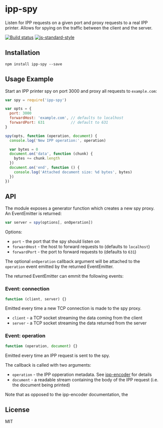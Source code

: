 # ipp-spy

Listen for IPP requests on a given port and proxy requests to a real IPP
printer. Allows for spying on the traffic between the client and the
server.

[![Build status](https://travis-ci.org/watson/ipp-spy.svg?branch=master)](https://travis-ci.org/watson/ipp-spy)
[![js-standard-style](https://img.shields.io/badge/code%20style-standard-brightgreen.svg?style=flat)](https://github.com/feross/standard)

## Installation

```
npm install ipp-spy --save
```

## Usage Example

Start an IPP printer spy on port 3000 and proxy all requests to
`example.com`:

```js
var spy = require('ipp-spy')

var opts = {
  port: 3000
  forwardHost: 'example.com', // defaults to localhost
  forwardPort: 631            // default to 631
}

spy(opts, function (operation, document) {
  console.log('New IPP operation:', operation)

  var bytes = 0
  document.on('data', function (chunk) {
    bytes += chunk.length
  })
  document.on('end', function () {
    console.log('Attached document size: %d bytes', bytes)
  })
})
```

## API

The module exposes a generator function which creates a new spy proxy.
An EventEmitter is returned:

```js
var server = spy(options[, onOperation])
```

Options:

- `port` - the port that the spy should listen on
- `forwardHost` - the host to forward requests to (defaults to
  `localhost`)
- `forwardPort` - the port to forward requests to (defaults to `631`)

The optional `onOperation` callback argument will be attached to the
`operation` event emitted by the returned EventEmitter.

The returned EventEmitter can emmit the following events:

### Event: connection

```js
function (client, server) {}
```

Emitted every time a new TCP connection is made to the spy proxy.

- `client` - a TCP socket streaming the data coming from the client
- `server` - a TCP socket streaming the data returned from the server

### Event: operation

```js
function (operation, document) {}
```

Emitted every time an IPP request is sent to the spy.

The callback is called with two arguments:

- `operation` - the IPP opperation metadata. See
  [ipp-encoder](https://github.com/watson/ipp-encoder#ipprequestdecodebuffer-start-end)
  for details
- `document` - a readable stream containing the body of the IPP request
  (i.e. the document being printed)

Note that as opposed to the ipp-encoder documentation, the 

## License

MIT
